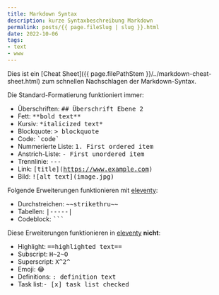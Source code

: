 ```yaml
---
title: Markdown Syntax
description: kurze Syntaxbeschreibung Markdown
permalink: posts/{{ page.fileSlug | slug }}.html
date: 2022-10-06
tags:
- text
- www
---
```


Dies ist ein [Cheat Sheet]({{ page.filePathStem }}/../markdown-cheat-sheet.html) zum schnellen Nachschlagen der Markdown-Syntax.

Die Standard-Formatierung funktioniert immer:
- Überschriften: <kbd>## Überschrift Ebene 2</kbd>
- Fett: <kbd>&#x002a;&#x002a;bold text&#x002a;&#x002a;</kbd>
- Kursiv: <kbd>&#x002a;italicized text&#x002a;</kbd>
- Blockquote: <kbd>> blockquote</kbd>
- Code: <kbd>&#x0060;code&#x0060;</kbd>
- Nummerierte Liste: <kbd>1. First ordered item</kbd>
- Anstrich-Liste: <kbd>- First unordered item</kbd>
- Trennlinie: <kbd>---</kbd>
- Link: <kbd>&#x005b;title&#x005d;(https://www.example.com)</kbd>
- Bild: <kbd>!&#x005b;alt text&#x005d;(image.jpg)</kbd>

Folgende Erweiterungen funktionieren mit [eleventy][1]:
- Durchstreichen:  <kbd>&sim;&sim;strikethru&sim;&sim;</kbd>
- Tabellen: <kbd>|-----|</kbd>
- Codeblock: <kbd>&#x0060;&#x0060;&#x0060;</kbd>

Diese Erweiterungen funktionieren in [eleventy][1] **nicht**:
- Highlight: <kbd>==highlighted text==</kbd>
- Subscript: <kbd>H~2~O</kbd>
- Superscript: <kbd>X^2^</kbd>
- Emoji: <kbd>:joy:</kbd>
- Definitions: <kbd>: definition text</kbd>
- Task list:<kbd>- [x] task list checked</kbd>

[1]: <https://www.11ty.dev/docs/languages/markdown/> "Eleventy Markdown"
